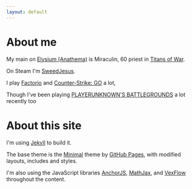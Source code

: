 ```yaml
---
layout: default
---
```


# About me

My main on [Elysium (Anathema)][elysium] is Miraculin, 60 priest in [Titans of
War][tow].

On Steam I'm [SweedJesus][steam-profile].

I play [Factorio][factorio] and [Counter-Strike: GO][csgo] a lot,

Though I've been playing [PLAYERUNKNOWN'S BATTLEGROUNDS][pubg] a lot recently
too

[elysium]: https://elysium-project.org
[tow]: http://titansofwar.org
[steam-profile]: https://steamcommunity.com/id/SweedJesus
[factorio]: https://factorio.com
[csgo]: https://store.steampowered.com/app/730/CounterStrike_Global_Offensive
[pubg]: https://store.steampowered.com/app/578080/PLAYERUNKNOWNS_BATTLEGROUNDS

# About this site

I'm using [Jekyll][jekyll] to build it.

The base theme is the [Minimal][minimal] theme by [GitHub Pages][github-pages],
with modified layouts, includes and styles.

I'm also using the JavaScript libraries [AnchorJS][anchorjs],
[MathJax][mathjax], and [VexFlow][vexflow] throughout the content.

[jekyll]: https://jekyllrb.com
[github-pages]: https://pages.github.com
[minimal]: https://pages-themes.github.io/minimal
[anchorjs]: https://bryanbraun.com/anchorjs
[mathjax]: https://mathjax.org
[vexflow]: http://vexflow.com

